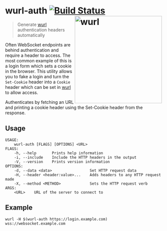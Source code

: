 # wurl-auth [![Build Status](https://travis-ci.org/getwurl/wurl-auth.svg?branch=master)](https://travis-ci.org/getwurl/wurl-auth) [<img src="https://github.com/getwurl/wurl/raw/master/assets/logo.png" width="280" align="right" alt="wurl">](https://github.com/getwurl/wurl)

> Generate [wurl][wurl] authentication headers automatically

Often WebSocket endpoints are behind authentication and require a header to
access. The most common example of this is a login form which sets a cookie in
the browser. This utility allows you to fake a login and turn the `Set-Cookie`
header into a `Cookie` header which can be set in [wurl][wurl] to allow access.

Authenticates by fetching an URL and printing a cookie header using the Set-Cookie header from the response.

## Usage

```
USAGE:
    wurl-auth [FLAGS] [OPTIONS] <URL>
FLAGS:
    -h, --help       Prints help information
    -i, --include    Include the HTTP headers in the output
    -V, --version    Prints version information
OPTIONS:
    -d, --data <data>                 Set HTTP request data
    -H, --header <header:value>...    Adds headers to any HTTP request made
    -X, --method <METHOD>             Sets the HTTP request verb
ARGS:
    <URL>    URL of the server to connect to
```

## Example

```
wurl -H $(wurl-auth https://login.example.com) wss://websocket.example.com
```

[wurl]: https://github.com/getwurl/wurl
